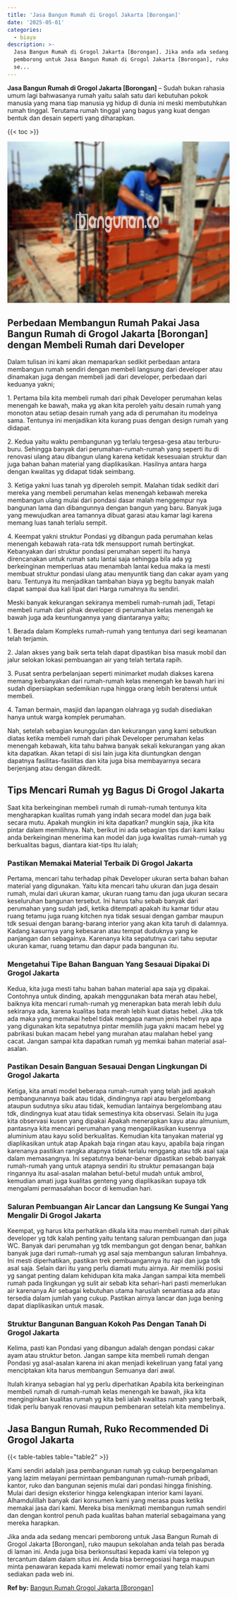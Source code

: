 ```yaml
---
title: 'Jasa Bangun Rumah di Grogol Jakarta [Borongan]'
date: '2025-05-01'
categories:
  - biaya
description: >-
  Jasa Bangun Rumah di Grogol Jakarta [Borongan]. Jika anda ada sedang mencari
  pemborong untuk Jasa Bangun Rumah di Grogol Jakarta [Borongan], ruko maupun
  se...
---
```


**Jasa Bangun Rumah di Grogol Jakarta \[Borongan\]** – Sudah bukan rahasia umum lagi bahwasanya rumah yaitu salah satu dari kebutuhan pokok manusia yang mana tiap manusia yg hidup di dunia ini meski membutuhkan rumah tinggal. Terutama rumah tinggal yang bagus yang kuat dengan bentuk dan desain seperti yang diharapkan.

{{< toc >}}

![Jasa Bangun Rumah di Grogol Jakarta [Borongan]](/images/borong-bangunan-17.png)

## Perbedaan Membangun Rumah Pakai Jasa Bangun Rumah di Grogol Jakarta \[Borongan\] dengan Membeli Rumah dari Developer

Dalam tulisan ini kami akan memaparkan sedikit perbedaan antara membangun rumah sendiri dengan membeli langsung dari developer atau dinamakan juga dengan membeli jadi dari developer, perbedaan dari keduanya yakni;

1\. Pertama bila kita membeli rumah dari pihak Developer perumahan kelas menengah ke bawah, maka yg akan kita peroleh yaitu desain rumah yang monoton atau setiap desain rumah yang ada di perumahan itu modelnya sama. Tentunya ini menjadikan kita kurang puas dengan design rumah yang didapat.

2\. Kedua yaitu waktu pembangunan yg terlalu tergesa-gesa atau terburu-buru. Sehingga banyak dari perumahan-rumah-rumah yang seperti itu di renovasi ulang atau dibangun ulang karena ketidak kesesuaian struktur dan juga bahan bahan material yang diaplikasikan. Hasilnya antara harga dengan kwalitas yg didapat tidak seimbang.

3\. Ketiga yakni luas tanah yg diperoleh sempit. Malahan tidak sedikit dari mereka yang membeli perumahan kelas menengah kebawah mereka membangun ulang mulai dari pondasi dasar malah menggempur nya bangunan lama dan dibangunnya dengan bangun yang baru. Banyak juga yang mewujudkan area tamannya dibuat garasi atau kamar lagi karena memang luas tanah terlalu sempit.

4\. Keempat yakni struktur Pondasi yg dibangun pada perumahan kelas menengah kebawah rata-rata tdk mensupport rumah bertingkat. Kebanyakan dari struktur pondasi perumahan seperti itu hanya direncanakan untuk rumah satu lantai saja sehingga bila ada yg berkeinginan memperluas atau menambah lantai kedua maka ia mesti membuat struktur pondasi ulang atau menyuntik tiang dan cakar ayam yang baru. Tentunya itu menjadikan tambahan biaya yg begitu banyak malah dapat sampai dua kali lipat dari Harga rumahnya itu sendiri.

Meski banyak kekurangan sekiranya membeli rumah-rumah jadi, Tetapi membeli rumah dari pihak developer di perumahan kelas menengah ke bawah juga ada keuntungannya yang diantaranya yaitu;

1\. Berada dalam Kompleks rumah-rumah yang tentunya dari segi keamanan telah terjamin.

2\. Jalan akses yang baik serta telah dapat dipastikan bisa masuk mobil dan jalur selokan lokasi pembuangan air yang telah tertata rapih.

3\. Pusat sentra perbelanjaan seperti minimarket mudah diakses karena memang kebanyakan dari rumah-rumah kelas menengah ke bawah hari ini sudah dipersiapkan sedemikian rupa hingga orang lebih beratensi untuk membeli.

4\. Taman bermain, masjid dan lapangan olahraga yg sudah disediakan hanya untuk warga komplek perumahan.

Nah, setelah sebagian keunggulan dan kekurangan yang kami sebutkan diatas ketika membeli rumah dari pihak Developer perumahan kelas menengah kebawah, kita tahu bahwa banyak sekali kekurangan yang akan kita dapatkan. Akan tetapi di sisi lain juga kita diuntungkan dengan dapatnya fasilitas-fasilitas dan kita juga bisa membayarnya secara berjenjang atau dengan dikredit.

## Tips Mencari Rumah yg Bagus Di Grogol Jakarta

Saat kita berkeinginan membeli rumah di rumah-rumah tentunya kita mengharapkan kualitas rumah yang indah secara model dan juga baik secara mutu. Apakah mungkin ini kita dapatkan? mungkin saja, jika kita pintar dalam memilihnya. Nah, berikut ini ada sebagian tips dari kami kalau anda berkeinginan menerima kan model dan juga kwalitas rumah-rumah yg berkualitas bagus, diantara kiat-tips Itu ialah;

### Pastikan Memakai Material Terbaik Di Grogol Jakarta

Pertama, mencari tahu terhadap pihak Developer ukuran serta bahan bahan material yang digunakan. Yaitu kita mencari tahu ukuran dan juga desain rumah, mulai dari ukuran kamar, ukuran ruang tamu dan juga ukuran secara keseluruhan bangunan tersebut. Ini harus tahu sebab banyak dari perumahan yang sudah jadi, ketika ditempati apakah itu kamar tidur atau ruang tetamu juga ruang kitchen nya tidak sesuai dengan gambar maupun tdk sesuai dengan barang-barang interior yang akan kita taruh di dalamnya. Kadang kasurnya yang kebesaran atau tempat duduknya yang ke panjangan dan sebagainya. Karenanya kita sepatutnya cari tahu seputar ukuran kamar, ruang tetamu dan dapur pada bangunan itu.

### Mengetahui Tipe Bahan Banguan Yang Sesauai Dipakai Di Grogol Jakarta

Kedua, kita juga mesti tahu bahan bahan material apa saja yg dipakai. Contohnya untuk dinding, apakah menggunakan bata merah atau hebel, baiknya kita mencari rumah-rumah yg menerapkan bata merah lebih dulu sekiranya ada, karena kualitas bata merah lebih kuat diatas hebel. Jika tdk ada maka yang memakai hebel tidak mengapa namun jenis hebel nya apa yang digunakan kita sepatutnya pintar memilih juga yakni macam hebel yg pabrikasi bukan macam hebel yang murahan atau malahan hebel yang cacat. Jangan sampai kita dapatkan rumah yg memkai bahan material asal-asalan.

### Pastikan Desain Banguan Sesauai Dengan Lingkungan Di Grogol Jakarta

Ketiga, kita amati model beberapa rumah-rumah yang telah jadi apakah pembangunannya baik atau tidak, dindingnya rapi atau bergelombang ataupun sudutnya siku atau tidak, kemudian lantainya bergelombang atau tdk, dindingnya kuat atau tidak semestinya kita observasi. Selain itu juga kita observasi kusen yang dipakai Apakah menerapkan kayu atau almunium, pantasnya kita mencari perumahan yang mengaplikasikan kusennya aluminium atau kayu solid berkualitas. Kemudian kita tanyakan material yg diaplikasikan untuk atap Apakah baja ringan atau kayu, apabila baja ringan karenanya pastikan rangka atapnya tidak terlalu renggang atau tdk asal saja dalam memasangnya. Ini sepatutnya benar-benar dipastikan sebab banyak rumah-rumah yang untuk atapnya sendiri itu struktur pemasangan baja ringannya itu asal-asalan malahan betul-betul mudah untuk ambrol, kemudian amati juga kualitas genteng yang diaplikasikan supaya tdk mengalami permasalahan bocor di kemudian hari.

### Saluran Pembuangan Air Lancar dan Langsung Ke Sungai Yang Mengalir Di Grogol Jakarta

Keempat, yg harus kita perhatikan dikala kita mau membeli rumah dari pihak developer yg tdk kalah penting yaitu tentang saluran pembuangan dan juga WC. Banyak dari perumahan yg tdk membangun got dengan benar, bahkan banyak juga dari rumah-rumah yg asal saja membangun saluran limbahnya. Ini mesti diperhatikan, pastikan trek pembuangannya itu rapi dan juga tdk asal saja. Selain dari itu yang perlu diamati mutu airnya. Air memiliki posisi yg sangat penting dalam kehidupan kita maka Jangan sampai kita membeli rumah pada lingkungan yg sulit air sebab kita sehari-hari pasti memerlukan air karenanya Air sebagai kebutuhan utama haruslah senantiasa ada atau tersedia dalam jumlah yang cukup. Pastikan airnya lancar dan juga bening dapat diaplikasikan untuk masak.

### Struktur Bangunan Banguan Kokoh Pas Dengan Tanah Di Grogol Jakarta

Kelima, pasti kan Pondasi yang dibangun adalah dengan pondasi cakar ayam atau struktur beton. Jangan sampe kita membeli rumah dengan Pondasi yg asal-asalan karena ini akan menjadi kekeliruan yang fatal yang menciptakan kita harus membangun Semuanya dari awal.

Itulah kiranya sebagian hal yg perlu diperhatikan Apabila kita berkeinginan membeli rumah di rumah-rumah kelas menengah ke bawah, jika kita menginginkan kualitas rumah yg kita beli ialah kwalitas rumah yang terbaik, tidak perlu banyak renovasi maupun pembenaran setelah kita membelinya.

## Jasa Bangun Rumah, Ruko Recommended Di Grogol Jakarta

{{< table-tables table="table2" >}}

Kami sendiri adalah jasa pembangunan rumah yg cukup berpengalaman yang lazim melayani permintaan pembangunan rumah-rumah pribadi, kantor, ruko dan bangunan sejenis mulai dari pondasi hingga finishing. Mulai dari design eksterior hingga kelengkapan interior kami layani. Alhamdulillah banyak dari konsumen kami yang merasa puas ketika memakai jasa dari kami. Mereka bisa menikmati membangun rumah sendiri dan dengan kontrol penuh pada kualitas bahan material sebagaimana yang mereka harapkan.

Jika anda ada sedang mencari pemborong untuk Jasa Bangun Rumah di Grogol Jakarta \[Borongan\], ruko maupun sekolahan anda telah pas berada di laman ini. Anda juga bisa berkonsultasi kepada kami via telepon yg tercantum dalam dalam situs ini. Anda bisa bernegosiasi harga maupun minta penawaran kepada kami melewati nomor email yang telah kami sediakan pada web ini.

**Ref by:** [Bangun Rumah Grogol Jakarta [Borongan]](https://id.wikipedia.org/wiki/Bangun)
